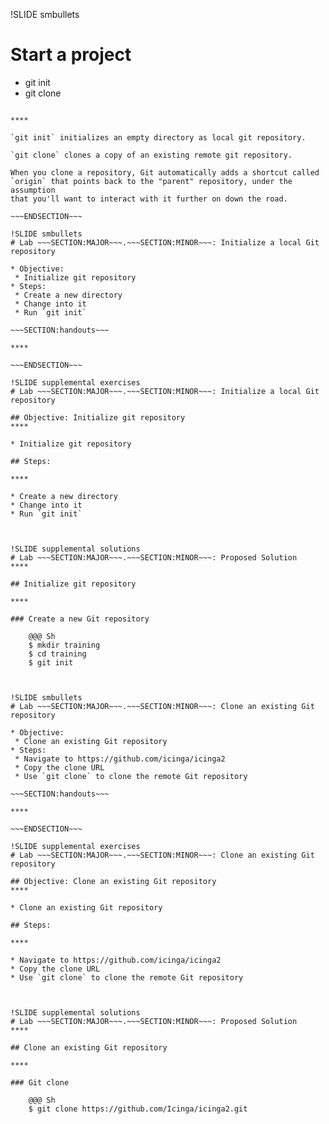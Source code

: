 !SLIDE smbullets
# Start a project

* git init
* git clone

~~~SECTION:handouts~~~

****

`git init` initializes an empty directory as local git repository.

`git clone` clones a copy of an existing remote git repository. 

When you clone a repository, Git automatically adds a shortcut called
`origin` that points back to the "parent" repository, under the assumption
that you'll want to interact with it further on down the road.

~~~ENDSECTION~~~

!SLIDE smbullets
# Lab ~~~SECTION:MAJOR~~~.~~~SECTION:MINOR~~~: Initialize a local Git repository

* Objective:
 * Initialize git repository
* Steps:
 * Create a new directory
 * Change into it
 * Run `git init`

~~~SECTION:handouts~~~

****

~~~ENDSECTION~~~

!SLIDE supplemental exercises
# Lab ~~~SECTION:MAJOR~~~.~~~SECTION:MINOR~~~: Initialize a local Git repository

## Objective: Initialize git repository
****

* Initialize git repository

## Steps:

****

* Create a new directory
* Change into it
* Run `git init`



!SLIDE supplemental solutions
# Lab ~~~SECTION:MAJOR~~~.~~~SECTION:MINOR~~~: Proposed Solution
****

## Initialize git repository

****

### Create a new Git repository

    @@@ Sh
    $ mkdir training
    $ cd training
    $ git init



!SLIDE smbullets
# Lab ~~~SECTION:MAJOR~~~.~~~SECTION:MINOR~~~: Clone an existing Git repository

* Objective:
 * Clone an existing Git repository
* Steps:
 * Navigate to https://github.com/icinga/icinga2
 * Copy the clone URL
 * Use `git clone` to clone the remote Git repository

~~~SECTION:handouts~~~

****

~~~ENDSECTION~~~

!SLIDE supplemental exercises
# Lab ~~~SECTION:MAJOR~~~.~~~SECTION:MINOR~~~: Clone an existing Git repository

## Objective: Clone an existing Git repository
****

* Clone an existing Git repository

## Steps:

****

* Navigate to https://github.com/icinga/icinga2
* Copy the clone URL
* Use `git clone` to clone the remote Git repository



!SLIDE supplemental solutions
# Lab ~~~SECTION:MAJOR~~~.~~~SECTION:MINOR~~~: Proposed Solution
****

## Clone an existing Git repository

****

### Git clone

    @@@ Sh
    $ git clone https://github.com/Icinga/icinga2.git

